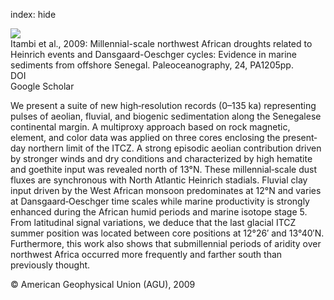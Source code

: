 index: hide

<div class="Citation">
    <div class="Citation-thumb CitationThumb-linked"  data-href="https://doi.org/10.1029/2007pa001570">
      <img src="https://static.claimspace.cloud/climate-study-static/refs/thumbs/5/Itambi_et_al_2009-thumb.png" />
    </div>

  <div class="Citation-body">
    <div class="Citation-text">Itambi et al., 2009: Millennial-scale northwest African droughts related to Heinrich events and Dansgaard-Oeschger cycles: Evidence in marine sediments from offshore Senegal. <span class="Article-journal">Paleoceanography, </span><span class="Article-volume">24, </span>PA1205pp.</div>
    <div class="Citation-links">
      <div class="CitationLink" data-href="https://doi.org/10.1029/2007pa001570">
        <div class="CitationLink-icon CitationLink-Doi"></div>
        <div class="CitationLink-text">DOI</div>
      </div>
      <div class="CitationLink" data-href="https://scholar.google.com/scholar?q=10.1029/2007pa001570">
        <div class="CitationLink-icon CitationLink-Scholar"></div>
        <div class="CitationLink-text">Google Scholar</div>
      </div>
    </div>
  </div>
</div>

We present a suite of new high‐resolution records (0–135 ka) representing pulses of aeolian, fluvial, and biogenic sedimentation along the Senegalese continental margin. A multiproxy approach based on rock magnetic, element, and color data was applied on three cores enclosing the present‐day northern limit of the ITCZ. A strong episodic aeolian contribution driven by stronger winds and dry conditions and characterized by high hematite and goethite input was revealed north of 13°N. These millennial‐scale dust fluxes are synchronous with North Atlantic Heinrich stadials. Fluvial clay input driven by the West African monsoon predominates at 12°N and varies at Dansgaard‐Oeschger time scales while marine productivity is strongly enhanced during the African humid periods and marine isotope stage 5. From latitudinal signal variations, we deduce that the last glacial ITCZ summer position was located between core positions at 12°26′ and 13°40′N. Furthermore, this work also shows that submillennial periods of aridity over northwest Africa occurred more frequently and farther south than previously thought.

<div class="Citation-copy">
&copy; American Geophysical Union (AGU), 2009
</div>